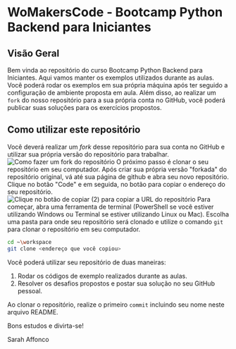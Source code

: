 # WoMakersCode - Bootcamp Python Backend para Iniciantes

## Visão Geral
Bem vinda ao repositório do curso Bootcamp Python Backend para Iniciantes.
Aqui vamos manter os exemplos utilizados durante as aulas.
Você poderá rodar os exemplos em sua própria máquina após ter seguido a configuração de ambiente proposta em aula.
Além disso, ao realizar um `fork` do nosso repositório para a sua própria conta no GitHub, você poderá publicar suas soluções para os exercícios propostos.

## Como utilizar este repositório
Você deverá realizar um _fork_ desse repositório para sua conta no GitHub e utilizar sua própria versão do repositório para trabalhar.
![Como fazer um fork do repositório](imagens/fork.png "Como fazer um fork do repositório")
O próximo passo é clonar o seu repositório em seu computador.
Após criar sua própria versão "forkada" do repositório original, vá até sua página de github e abra seu novo repositório.
Clique no botão "Code" e em seguida, no botão para copiar o endereço do seu repositório.
![Clique no botão de copiar (2) para copiar a URL do repositório](imagens/clone.png "Clonando o seu repositório para seu computador")
Para começar, abra uma ferramenta de terminal (PowerShell se você estiver utilizando Windows ou Terminal se estiver utilizando Linux ou Mac). Escolha uma pasta para onde seu repositório será clonado e utilize o comando `git` para clonar o repositório em seu computador.

``` bash
cd ~\workspace
git clone <endereço que você copiou>
```

Você poderá utilizar seu repositório de duas maneiras:

1. Rodar os códigos de exemplo realizados durante as aulas.
2. Resolver os desafios propostos e postar sua solução no seu GitHub pessoal.

Ao clonar o repositório, realize o primeiro `commit` incluindo seu nome neste arquivo README.

Bons estudos e divirta-se!

Sarah Affonco

